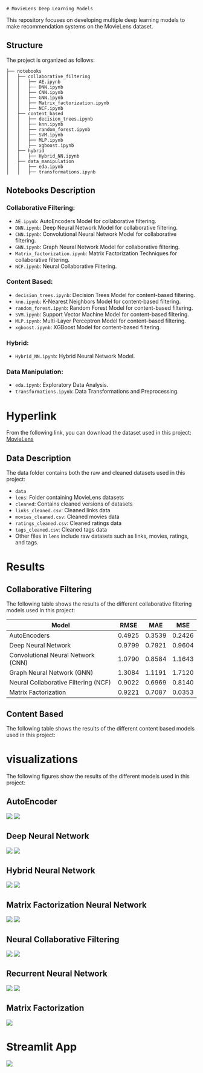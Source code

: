     # MovieLens Deep Learning Models

This repository focuses on developing multiple deep learning models to make recommendation systems on the MovieLens dataset.

## Structure

The project is organized as follows:
```
├── notebooks
│   ├── collaborative_filtering
│   │   ├── AE.ipynb
│   │   ├── DNN.ipynb
│   │   ├── CNN.ipynb
│   │   ├── GNN.ipynb
│   │   ├── Matrix_factorization.ipynb
│   │   ├── NCF.ipynb
│   ├── content_based
│   │   ├── decision_trees.ipynb
│   │   ├── knn.ipynb
│   │   ├── random_forest.ipynb
│   │   ├── SVM.ipynb
│   │   ├── MLP.ipynb
│   │   ├── xgboost.ipynb
│   ├── hybrid
│   │   ├── Hybrid_NN.ipynb
│   ├── data_manipulation
│   │   ├── eda.ipynb
│   │   ├── transformations.ipynb
```


## Notebooks Description

### Collaborative Filtering:
- `AE.ipynb`: AutoEncoders Model for collaborative filtering.
- `DNN.ipynb`: Deep Neural Network Model for collaborative filtering.
- `CNN.ipynb`: Convolutional Neural Network Model for collaborative filtering.
- `GNN.ipynb`: Graph Neural Network Model for collaborative filtering.
- `Matrix_factorization.ipynb`: Matrix Factorization Techniques for collaborative filtering.
- `NCF.ipynb`: Neural Collaborative Filtering.

### Content Based:
- `decision_trees.ipynb`: Decision Trees Model for content-based filtering.
- `knn.ipynb`: K-Nearest Neighbors Model for content-based filtering.
- `random_forest.ipynb`: Random Forest Model for content-based filtering.
- `SVM.ipynb`: Support Vector Machine Model for content-based filtering.
- `MLP.ipynb`: Multi-Layer Perceptron Model for content-based filtering.
- `xgboost.ipynb`: XGBoost Model for content-based filtering.

### Hybrid:
- `Hybrid_NN.ipynb`: Hybrid Neural Network Model.

### Data Manipulation:
- `eda.ipynb`: Exploratory Data Analysis.
- `transformations.ipynb`: Data Transformations and Preprocessing.


# Hyperlink
From the following link, you can download the dataset used in this project:
[MovieLens](https://www.kaggle.com/datasets/rounakbanik/the-movies-dataset)

## Data Description

The data folder contains both the raw and cleaned datasets used in this project:
- `data`
- `lens`: Folder containing MovieLens datasets
- `cleaned`: Contains cleaned versions of datasets
- `links_cleaned.csv`: Cleaned links data
- `movies_cleaned.csv`: Cleaned movies data
- `ratings_cleaned.csv`: Cleaned ratings data
- `tags_cleaned.csv`: Cleaned tags data
- Other files in `lens` include raw datasets such as links, movies, ratings, and tags.



# Results

## Collaborative Filtering

The following table shows the results of the different collaborative filtering models used in this project:

| Model                               | RMSE   | MAE      | MSE      |
|-------------------------------------|--------|----------|----------|
| AutoEncoders                        | 0.4925 | 0.3539   | 0.2426   |
| Deep Neural Network                 | 0.9799 | 0.7921   | 0.9604   |
| Convolutional Neural Network (CNN)  | 1.0790 | 0.8584   | 1.1643   |
| Graph Neural Network (GNN)          | 1.3084 | 1.1191   | 1.7120   |
| Neural Collaborative Filtering (NCF)| 0.9022 | 0.6969   | 0.8140   |
| Matrix Factorization                | 0.9221 | 0.7087   | 0.0353   |


## Content Based

The following table shows the results of the different content based models used in this project:

# visualizations

The following figures show the results of the different models used in this project:

## AutoEncoder
![](./metrics/rmse_ae.png)
![](./metrics/train_test_ae.png)

## Deep Neural Network
![](./metrics/rmse_dnn.png)
![](./metrics/train_test_dnn.png)

## Hybrid Neural Network
![](./metrics/rmse_hybrid.png)
![](./metrics/train_test_hybrid.png)


## Matrix Factorization Neural Network
![](./metrics/rmse_mfnn.png)
![](./metrics/train_test_mfnn.png)

## Neural Collaborative Filtering
![](./metrics/rmse_ncf.png)
![](./metrics/train_test_ncf.png)

## Recurrent Neural Network
![](./metrics/rmse_rnn.png)
![](./metrics/train_test_rnn.png)

## Matrix Factorization
![](./metrics/mf.png)


# Streamlit App
![](./metrics/streamlit_app.png)